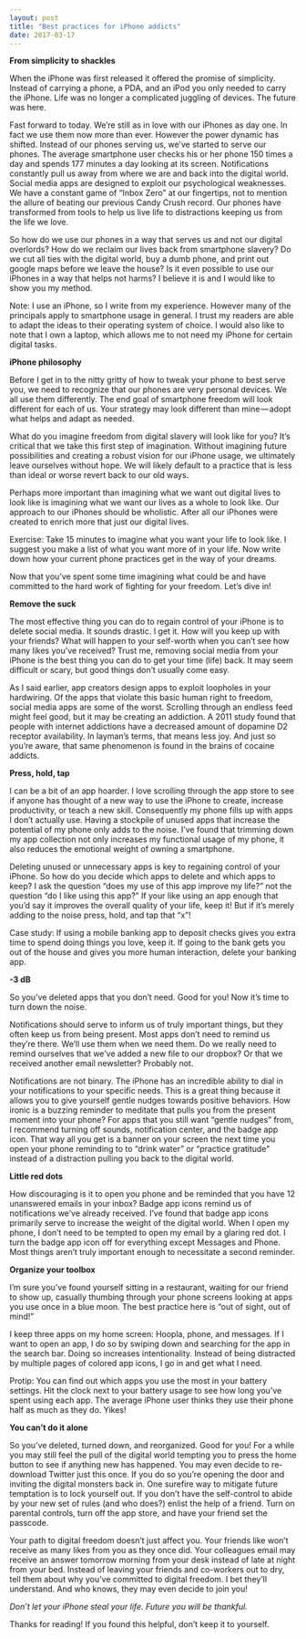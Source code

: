 ```yaml
---
layout: post
title: "Best practices for iPhone addicts"
date: 2017-03-17
---
```


**From simplicity to shackles**

When the iPhone was first released it offered the promise of simplicity. Instead of carrying a phone, a PDA, and an iPod you only needed to carry the iPhone. Life was no longer a complicated juggling of devices. The future was here.

Fast forward to today. We’re still as in love with our iPhones as day one. In fact we use them now more than ever. However the power dynamic has shifted. Instead of our phones serving us, we’ve started to serve our phones. The average smartphone user checks his or her phone 150 times a day and spends 177 minutes a day looking at its screen. Notifications constantly pull us away from where we are and back into the digital world. Social media apps are designed to exploit our psychological weaknesses. We have a constant game of “Inbox Zero” at our fingertips, not to mention the allure of beating our previous Candy Crush record. Our phones have transformed from tools to help us live life to distractions keeping us from the life we love.

So how do we use our phones in a way that serves us and not our digital overlords? How do we reclaim our lives back from smartphone slavery? Do we cut all ties with the digital world, buy a dumb phone, and print out google maps before we leave the house? Is it even possible to use our iPhones in a way that helps not harms? I believe it is and I would like to show you my method.

Note: I use an iPhone, so I write from my experience. However many of the principals apply to smartphone usage in general. I trust my readers are able to adapt the ideas to their operating system of choice. I would also like to note that I own a laptop, which allows me to not need my iPhone for certain digital tasks.

**iPhone philosophy**

Before I get in to the nitty gritty of how to tweak your phone to best serve you, we need to recognize that our phones are very personal devices. We all use them differently. The end goal of smartphone freedom will look different for each of us. Your strategy may look different than mine — adopt what helps and adapt as needed.

What do you imagine freedom from digital slavery will look like for you? It’s critical that we take this first step of imagination. Without imagining future possibilities and creating a robust vision for our iPhone usage, we ultimately leave ourselves without hope. We will likely default to a practice that is less than ideal or worse revert back to our old ways.

Perhaps more important than imagining what we want out digital lives to look like is imagining what we want our lives as a whole to look like. Our approach to our iPhones should be wholistic. After all our iPhones were created to enrich more that just our digital lives.

Exercise: Take 15 minutes to imagine what you want your life to look like. I suggest you make a list of what you want more of in your life. Now write down how your current phone practices get in the way of your dreams.

Now that you’ve spent some time imagining what could be and have committed to the hard work of fighting for your freedom. Let’s dive in!

**Remove the suck**

The most effective thing you can do to regain control of your iPhone is to delete social media. It sounds drastic. I get it. How will you keep up with your friends? What will happen to your self-worth when you can’t see how many likes you’ve received? Trust me, removing social media from your iPhone is the best thing you can do to get your time (life) back. It may seem difficult or scary, but good things don’t usually come easy.

As I said earlier, app creators design apps to exploit loopholes in your hardwiring. Of the apps that violate this basic human right to freedom, social media apps are some of the worst. Scrolling through an endless feed might feel good, but it may be creating an addiction. A 2011 study found that people with internet addictions have a decreased amount of dopamine D2 receptor availability. In layman’s terms, that means less joy. And just so you’re aware, that same phenomenon is found in the brains of cocaine addicts.

**Press, hold, tap**

I can be a bit of an app hoarder. I love scrolling through the app store to see if anyone has thought of a new way to use the iPhone to create, increase productivity, or teach a new skill. Consequently my phone fills up with apps I don’t actually use. Having a stockpile of unused apps that increase the potential of my phone only adds to the noise. I’ve found that trimming down my app collection not only increases my functional usage of my phone, it also reduces the emotional weight of owning a smartphone.

Deleting unused or unnecessary apps is key to regaining control of your iPhone. So how do you decide which apps to delete and which apps to keep? I ask the question “does my use of this app improve my life?” not the question “do I like using this app?” If your like using an app enough that you’d say it improves the overall quality of your life, keep it! But if it’s merely adding to the noise press, hold, and tap that “x”!

Case study: If using a mobile banking app to deposit checks gives you extra time to spend doing things you love, keep it. If going to the bank gets you out of the house and gives you more human interaction, delete your banking app.

**-3 dB**

So you’ve deleted apps that you don’t need. Good for you! Now it’s time to turn down the noise.

Notifications should serve to inform us of truly important things, but they often keep us from being present. Most apps don’t need to remind us they’re there. We’ll use them when we need them. Do we really need to remind ourselves that we’ve added a new file to our dropbox? Or that we received another email newsletter? Probably not.

Notifications are not binary. The iPhone has an incredible ability to dial in your notifications to your specific needs. This is a great thing because it allows you to give yourself gentle nudges towards positive behaviors. How ironic is a buzzing reminder to meditate that pulls you from the present moment into your phone? For apps that you still want “gentle nudges” from, I recommend turning off sounds, notification center, and the badge app icon. That way all you get is a banner on your screen the next time you open your phone reminding to to “drink water” or “practice gratitude” instead of a distraction pulling you back to the digital world.

**Little red dots**

How discouraging is it to open you phone and be reminded that you have 12 unanswered emails in your inbox? Badge app icons remind us of notifications we’ve already received. I’ve found that badge app icons primarily serve to increase the weight of the digital world. When I open my phone, I don’t need to be tempted to open my email by a glaring red dot. I turn the badge app icon off for everything except Messages and Phone. Most things aren’t truly important enough to necessitate a second reminder.

**Organize your toolbox**

I’m sure you’ve found yourself sitting in a restaurant, waiting for our friend to show up, casually thumbing through your phone screens looking at apps you use once in a blue moon. The best practice here is “out of sight, out of mind!”

I keep three apps on my home screen: Hoopla, phone, and messages. If I want to open an app, I do so by swiping down and searching for the app in the search bar. Doing so increases intentionality. Instead of being distracted by multiple pages of colored app icons, I go in and get what I need.

Protip: You can find out which apps you use the most in your battery settings. Hit the clock next to your battery usage to see how long you’ve spent using each app. The average iPhone user thinks they use their phone half as much as they do. Yikes!

**You can’t do it alone**

So you’ve deleted, turned down, and reorganized. Good for you! For a while you may still feel the pull of the digital world tempting you to press the home button to see if anything new has happened. You may even decide to re-download Twitter just this once. If you do so you’re opening the door and inviting the digital monsters back in. One surefire way to mitigate future temptation is to lock yourself out. If you don’t have the self-control to abide by your new set of rules (and who does?) enlist the help of a friend. Turn on parental controls, turn off the app store, and have your friend set the passcode.

Your path to digital freedom doesn’t just affect you. Your friends like won’t receive as many likes from you as they once did. Your colleagues email may receive an answer tomorrow morning from your desk instead of late at night from your bed. Instead of leaving your friends and co-workers out to dry, tell them about why you’ve committed to digital freedom. I bet they’ll understand. And who knows, they may even decide to join you!

_Don’t let your iPhone steal your life. Future you will be thankful._

Thanks for reading! If you found this helpful, don’t keep it to yourself.

